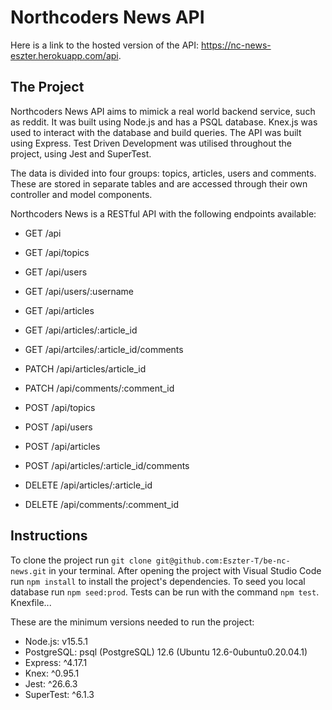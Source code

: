 # Northcoders News API

Here is a link to the hosted version of the API: https://nc-news-eszter.herokuapp.com/api.

## The Project
Northcoders News API aims to mimick a real world backend service, such as reddit. It was built using Node.js and has a PSQL database. Knex.js was used to interact with the database and build queries. The API was built using Express. Test Driven Development was utilised throughout the project, using Jest and SuperTest.

The data is divided into four groups: topics, articles, users and comments. These are stored in separate tables and are accessed through their own controller and model components.

Northcoders News is a RESTful API with the following endpoints available:
- GET /api
- GET /api/topics
- GET /api/users
- GET /api/users/:username
- GET /api/articles
- GET /api/articles/:article_id
- GET /api/artciles/:article_id/comments

- PATCH /api/articles/article_id
- PATCH /api/comments/:comment_id

- POST /api/topics
- POST /api/users
- POST /api/articles
- POST /api/articles/:article_id/comments

- DELETE /api/articles/:article_id
- DELETE /api/comments/:comment_id

## Instructions
To clone the project run `git clone git@github.com:Eszter-T/be-nc-news.git` in your terminal. After opening the project with Visual Studio Code run `npm install` to install the project's dependencies. To seed you local database run `npm seed:prod`. Tests can be run with the command `npm test`.
Knexfile...

These are the minimum versions needed to run the project:
- Node.js: v15.5.1
- PostgreSQL: psql (PostgreSQL) 12.6 (Ubuntu 12.6-0ubuntu0.20.04.1)
- Express: ^4.17.1
- Knex: ^0.95.1
- Jest: ^26.6.3
- SuperTest: ^6.1.3
